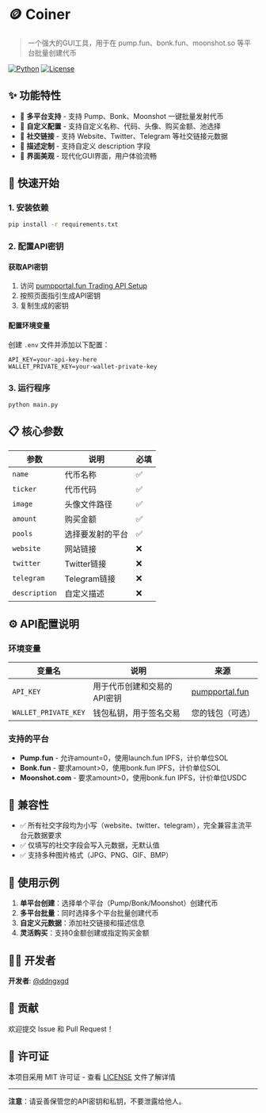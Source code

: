 # 🪙 Coiner

> 一个强大的GUI工具，用于在 pump.fun、bonk.fun、moonshot.so 等平台批量创建代币

[![Python](https://img.shields.io/badge/Python-3.8+-blue.svg)](https://www.python.org/)
[![License](https://img.shields.io/badge/License-MIT-green.svg)](https://github.com/Howe813/Coiner?tab=MIT-1-ov-file)

## ✨ 功能特性

- 🚀 **多平台支持** - 支持 Pump、Bonk、Moonshot 一键批量发射代币
- 🎨 **自定义配置** - 支持自定义名称、代码、头像、购买金额、池选择
- 🔗 **社交链接** - 支持 Website、Twitter、Telegram 等社交链接元数据
- 📝 **描述定制** - 支持自定义 description 字段
- 🎯 **界面美观** - 现代化GUI界面，用户体验流畅

## 🚀 快速开始

### 1. 安装依赖

```bash
pip install -r requirements.txt
```

### 2. 配置API密钥

#### 获取API密钥
1. 访问 [pumpportal.fun Trading API Setup](https://pumpportal.fun/trading-api/setup)
2. 按照页面指引生成API密钥
3. 复制生成的密钥

#### 配置环境变量
创建 `.env` 文件并添加以下配置：

```env
API_KEY=your-api-key-here
WALLET_PRIVATE_KEY=your-wallet-private-key
```

### 3. 运行程序

```bash
python main.py
```

## 📋 核心参数

| 参数 | 说明 | 必填 |
|------|------|------|
| `name` | 代币名称 | ✅ |
| `ticker` | 代币代码 | ✅ |
| `image` | 头像文件路径 | ✅ |
| `amount` | 购买金额 | ✅ |
| `pools` | 选择要发射的平台 | ✅ |
| `website` | 网站链接 | ❌ |
| `twitter` | Twitter链接 | ❌ |
| `telegram` | Telegram链接 | ❌ |
| `description` | 自定义描述 | ❌ |

## ⚙️ API配置说明

### 环境变量

| 变量名 | 说明 | 来源 |
|--------|------|------|
| `API_KEY` | 用于代币创建和交易的API密钥 | [pumpportal.fun](https://pumpportal.fun/trading-api/setup) |
| `WALLET_PRIVATE_KEY` | 钱包私钥，用于签名交易 | 您的钱包（可选） |

### 支持的平台

- **Pump.fun** - 允许amount=0，使用launch.fun IPFS，计价单位SOL
- **Bonk.fun** - 要求amount>0，使用bonk.fun IPFS，计价单位SOL
- **Moonshot.com** - 要求amount>0，使用bonk.fun IPFS，计价单位USDC

## 🔧 兼容性

- ✅ 所有社交字段均为小写（website、twitter、telegram），完全兼容主流平台元数据要求
- ✅ 仅填写的社交字段会写入元数据，无默认值
- ✅ 支持多种图片格式（JPG、PNG、GIF、BMP）

## 📝 使用示例

1. **单平台创建**：选择单个平台（Pump/Bonk/Moonshot）创建代币
2. **多平台批量**：同时选择多个平台批量创建代币
3. **自定义元数据**：添加社交链接和描述信息
4. **灵活购买**：支持0金额创建或指定购买金额

## 👨‍💻 开发者

**开发者**: [@ddngxgd](https://x.com/ddngxgd)

## 🤝 贡献

欢迎提交 Issue 和 Pull Request！

## 📄 许可证

本项目采用 MIT 许可证 - 查看 [LICENSE](LICENSE) 文件了解详情

---

**注意**：请妥善保管您的API密钥和私钥，不要泄露给他人。 
